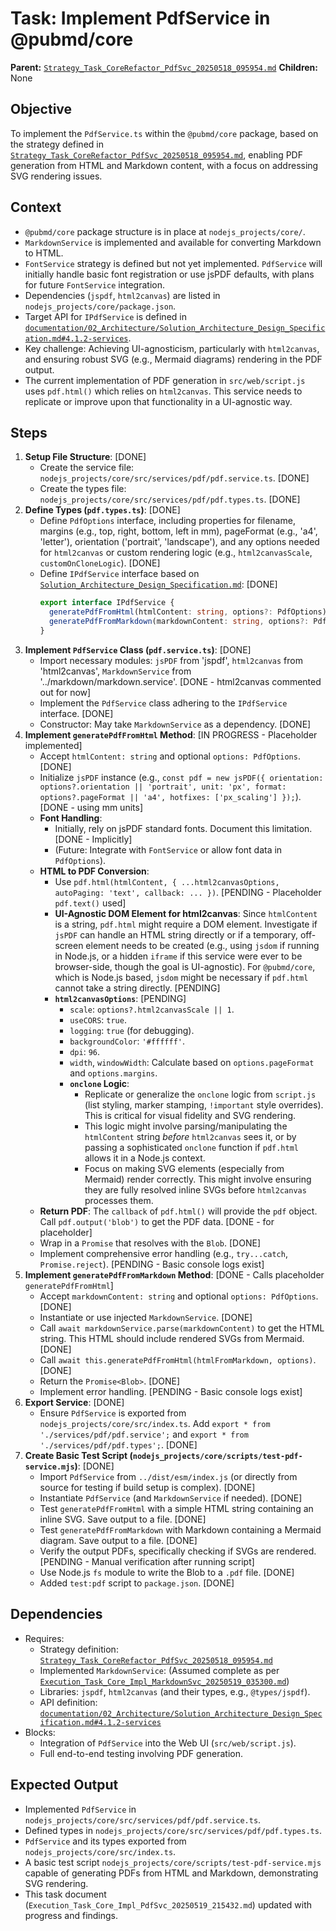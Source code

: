 # Task: Implement PdfService in @pubmd/core
   **Parent:** [`Strategy_Task_CoreRefactor_PdfSvc_20250518_095954.md`](Strategy_Task_CoreRefactor_PdfSvc_20250518_095954.md)
   **Children:** None

## Objective
To implement the `PdfService.ts` within the `@pubmd/core` package, based on the strategy defined in [`Strategy_Task_CoreRefactor_PdfSvc_20250518_095954.md`](Strategy_Task_CoreRefactor_PdfSvc_20250518_095954.md), enabling PDF generation from HTML and Markdown content, with a focus on addressing SVG rendering issues.

## Context
- `@pubmd/core` package structure is in place at `nodejs_projects/core/`.
- `MarkdownService` is implemented and available for converting Markdown to HTML.
- `FontService` strategy is defined but not yet implemented. `PdfService` will initially handle basic font registration or use jsPDF defaults, with plans for future `FontService` integration.
- Dependencies (`jspdf`, `html2canvas`) are listed in `nodejs_projects/core/package.json`.
- Target API for `IPdfService` is defined in [`documentation/02_Architecture/Solution_Architecture_Design_Specification.md#4.1.2-services`](../../documentation/02_Architecture/Solution_Architecture_Design_Specification.md#4.1.2-services).
- Key challenge: Achieving UI-agnosticism, particularly with `html2canvas`, and ensuring robust SVG (e.g., Mermaid diagrams) rendering in the PDF output.
- The current implementation of PDF generation in `src/web/script.js` uses `pdf.html()` which relies on `html2canvas`. This service needs to replicate or improve upon that functionality in a UI-agnostic way.

## Steps
1.  **Setup File Structure**: [DONE]
    *   Create the service file: `nodejs_projects/core/src/services/pdf/pdf.service.ts`. [DONE]
    *   Create the types file: `nodejs_projects/core/src/services/pdf/pdf.types.ts`. [DONE]
2.  **Define Types (`pdf.types.ts`)**: [DONE]
    *   Define `PdfOptions` interface, including properties for filename, margins (e.g., top, right, bottom, left in mm), pageFormat (e.g., 'a4', 'letter'), orientation ('portrait', 'landscape'), and any options needed for `html2canvas` or custom rendering logic (e.g., `html2canvasScale`, `customOnCloneLogic`). [DONE]
    *   Define `IPdfService` interface based on [`Solution_Architecture_Design_Specification.md`](../../documentation/02_Architecture/Solution_Architecture_Design_Specification.md#4.1.2-services): [DONE]
        ```typescript
        export interface IPdfService {
          generatePdfFromHtml(htmlContent: string, options?: PdfOptions): Promise<Blob>;
          generatePdfFromMarkdown(markdownContent: string, options?: PdfOptions): Promise<Blob>;
        }
        ```
3.  **Implement `PdfService` Class (`pdf.service.ts`)**: [DONE]
    *   Import necessary modules: `jsPDF` from 'jspdf', `html2canvas` from 'html2canvas', `MarkdownService` from '../markdown/markdown.service'. [DONE - html2canvas commented out for now]
    *   Implement the `PdfService` class adhering to the `IPdfService` interface. [DONE]
    *   Constructor: May take `MarkdownService` as a dependency. [DONE]
4.  **Implement `generatePdfFromHtml` Method**: [IN PROGRESS - Placeholder implemented]
    *   Accept `htmlContent: string` and optional `options: PdfOptions`. [DONE]
    *   Initialize `jsPDF` instance (e.g., `const pdf = new jsPDF({ orientation: options?.orientation || 'portrait', unit: 'px', format: options?.pageFormat || 'a4', hotfixes: ['px_scaling'] });`). [DONE - using mm units]
    *   **Font Handling**:
        *   Initially, rely on jsPDF standard fonts. Document this limitation. [DONE - Implicitly]
        *   (Future: Integrate with `FontService` or allow font data in `PdfOptions`).
    *   **HTML to PDF Conversion**:
        *   Use `pdf.html(htmlContent, { ...html2canvasOptions, autoPaging: 'text', callback: ... })`. [PENDING - Placeholder `pdf.text()` used]
        *   **UI-Agnostic DOM Element for html2canvas**: Since `htmlContent` is a string, `pdf.html` might require a DOM element. Investigate if `jsPDF` can handle an HTML string directly or if a temporary, off-screen element needs to be created (e.g., using `jsdom` if running in Node.js, or a hidden `iframe` if this service were ever to be browser-side, though the goal is UI-agnostic). For `@pubmd/core`, which is Node.js based, `jsdom` might be necessary if `pdf.html` cannot take a string directly. [PENDING]
        *   **`html2canvasOptions`**: [PENDING]
            *   `scale`: `options?.html2canvasScale || 1`.
            *   `useCORS`: `true`.
            *   `logging`: `true` (for debugging).
            *   `backgroundColor`: `'#ffffff'`.
            *   `dpi`: `96`.
            *   `width`, `windowWidth`: Calculate based on `options.pageFormat` and `options.margins`.
            *   **`onclone` Logic**:
                *   Replicate or generalize the `onclone` logic from `script.js` (list styling, marker stamping, `!important` style overrides). This is critical for visual fidelity and SVG rendering.
                *   This logic might involve parsing/manipulating the `htmlContent` string *before* `html2canvas` sees it, or by passing a sophisticated `onclone` function if `pdf.html` allows it in a Node.js context.
                *   Focus on making SVG elements (especially from Mermaid) render correctly. This might involve ensuring they are fully resolved inline SVGs before `html2canvas` processes them.
    *   **Return PDF**: The `callback` of `pdf.html()` will provide the `pdf` object. Call `pdf.output('blob')` to get the PDF data. [DONE - for placeholder]
    *   Wrap in a `Promise` that resolves with the `Blob`. [DONE]
    *   Implement comprehensive error handling (e.g., `try...catch`, `Promise.reject`). [PENDING - Basic console logs exist]
5.  **Implement `generatePdfFromMarkdown` Method**: [DONE - Calls placeholder `generatePdfFromHtml`]
    *   Accept `markdownContent: string` and optional `options: PdfOptions`. [DONE]
    *   Instantiate or use injected `MarkdownService`. [DONE]
    *   Call `await markdownService.parse(markdownContent)` to get the HTML string. This HTML should include rendered SVGs from Mermaid. [DONE]
    *   Call `await this.generatePdfFromHtml(htmlFromMarkdown, options)`. [DONE]
    *   Return the `Promise<Blob>`. [DONE]
    *   Implement error handling. [PENDING - Basic console logs exist]
6.  **Export Service**: [DONE]
    *   Ensure `PdfService` is exported from `nodejs_projects/core/src/index.ts`. Add `export * from './services/pdf/pdf.service';` and `export * from './services/pdf/pdf.types';`. [DONE]
7.  **Create Basic Test Script (`nodejs_projects/core/scripts/test-pdf-service.mjs`)**: [DONE]
    *   Import `PdfService` from `../dist/esm/index.js` (or directly from source for testing if build setup is complex). [DONE]
    *   Instantiate `PdfService` (and `MarkdownService` if needed). [DONE]
    *   Test `generatePdfFromHtml` with a simple HTML string containing an inline SVG. Save output to a file. [DONE]
    *   Test `generatePdfFromMarkdown` with Markdown containing a Mermaid diagram. Save output to a file. [DONE]
    *   Verify the output PDFs, specifically checking if SVGs are rendered. [PENDING - Manual verification after running script]
    *   Use Node.js `fs` module to write the Blob to a `.pdf` file. [DONE]
    *   Added `test:pdf` script to `package.json`. [DONE]

## Dependencies
- Requires:
    - Strategy definition: [`Strategy_Task_CoreRefactor_PdfSvc_20250518_095954.md`](Strategy_Task_CoreRefactor_PdfSvc_20250518_095954.md)
    - Implemented `MarkdownService`: (Assumed complete as per [`Execution_Task_Core_Impl_MarkdownSvc_20250519_035300.md`](../Execution_Task_Core_Impl_MarkdownSvc_20250519_035300.md))
    - Libraries: `jspdf`, `html2canvas` (and their types, e.g., `@types/jspdf`).
    - API definition: [`documentation/02_Architecture/Solution_Architecture_Design_Specification.md#4.1.2-services`](../../documentation/02_Architecture/Solution_Architecture_Design_Specification.md#4.1.2-services)
- Blocks:
    - Integration of `PdfService` into the Web UI (`src/web/script.js`).
    - Full end-to-end testing involving PDF generation.

## Expected Output
- Implemented `PdfService` in `nodejs_projects/core/src/services/pdf/pdf.service.ts`.
- Defined types in `nodejs_projects/core/src/services/pdf/pdf.types.ts`.
- `PdfService` and its types exported from `nodejs_projects/core/src/index.ts`.
- A basic test script `nodejs_projects/core/scripts/test-pdf-service.mjs` capable of generating PDFs from HTML and Markdown, demonstrating SVG rendering.
- This task document (`Execution_Task_Core_Impl_PdfSvc_20250519_215432.md`) updated with progress and findings.
